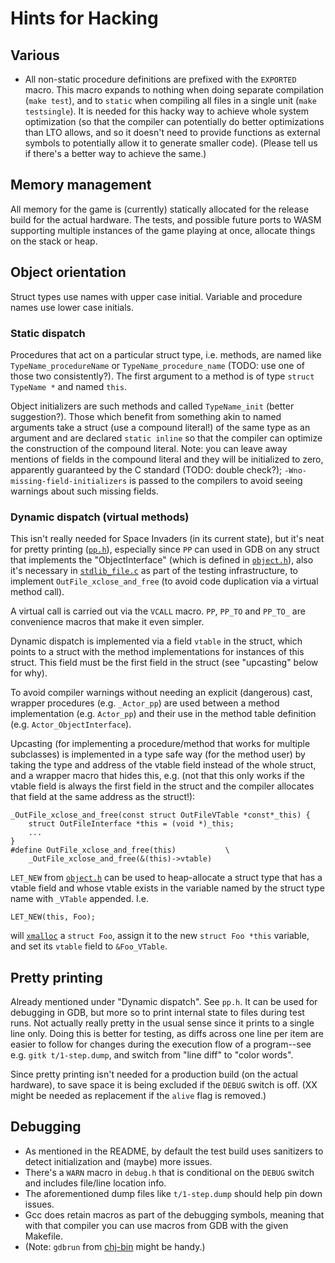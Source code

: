 # Hints for Hacking

## Various

  * All non-static procedure definitions are prefixed with the
    `EXPORTED` macro. This macro expands to nothing when doing
    separate compilation (`make test`), and to `static` when compiling
    all files in a single unit (`make testsingle`). It is needed for
    this hacky way to achieve whole system optimization (so that the
    compiler can potentially do better optimizations than LTO allows,
    and so it doesn't need to provide functions as external symbols to
    potentially allow it to generate smaller code). (Please tell us if
    there's a better way to achieve the same.)
    
## Memory management

All memory for the game is (currently) statically allocated for the
release build for the actual hardware. The tests, and possible future
ports to WASM supporting multiple instances of the game playing at
once, allocate things on the stack or heap.

## Object orientation

Struct types use names with upper case initial. Variable and procedure
names use lower case initials.

### Static dispatch

Procedures that act on a particular struct type, i.e. methods, are
named like `TypeName_procedureName` or `TypeName_procedure_name`
(TODO: use one of those two consistently?). The first argument to a
method is of type `struct TypeName *` and named `this`.

Object initializers are such methods and called `TypeName_init`
(better suggestion?). Those which benefit from something akin to named
arguments take a struct (use a compound literal!) of the same type as
an argument and are declared `static inline` so that the compiler can
optimize the construction of the compound literal. Note: you can leave
away mentions of fields in the compound literal and they will be
initialized to zero, apparently guaranteed by the C standard (TODO:
double check?); `-Wno-missing-field-initializers` is passed to the
compilers to avoid seeing warnings about such missing fields.

### Dynamic dispatch (virtual methods)

This isn't really needed for Space Invaders (in its current state),
but it's neat for pretty printing ([`pp.h`](src/pp.h)), especially
since `PP` can used in GDB on any struct that implements the
"ObjectInterface" (which is defined in [`object.h`](src/object.h)),
also it's necessary in [`stdlib_file.c`](src/stdlib_file.c) as part of
the testing infrastructure, to implement `OutFile_xclose_and_free` (to
avoid code duplication via a virtual method call).

A virtual call is carried out via the `VCALL` macro. `PP`, `PP_TO` and
`PP_TO_` are convenience macros that make it even simpler.

Dynamic dispatch is implemented via a field `vtable` in the struct,
which points to a struct with the method implementations for instances
of this struct. This field must be the first field in the struct (see
"upcasting" below for why).

To avoid compiler warnings without needing an explicit (dangerous)
cast, wrapper procedures (e.g. `_Actor_pp`) are used between a method
implementation (e.g. `Actor_pp`) and their use in the method table
definition (e.g. `Actor_ObjectInterface`).

Upcasting (for implementing a procedure/method that works for multiple
subclasses) is implemented in a type safe way (for the method user) by
taking the type and address of the vtable field instead of the whole
struct, and a wrapper macro that hides this, e.g. (not that this only
works if the vtable field is always the first field in the struct and
the compiler allocates that field at the same address as the struct!):

    _OutFile_xclose_and_free(const struct OutFileVTable *const*_this) {
        struct OutFileInterface *this = (void *)_this;
        ...
    }
    #define OutFile_xclose_and_free(this)			\
        _OutFile_xclose_and_free(&(this)->vtable)

`LET_NEW` from [`object.h`](src/object.h) can be used to
heap-allocate a struct type that has a vtable field and whose vtable
exists in the variable named by the struct type name with `_VTable`
appended. I.e. 

    LET_NEW(this, Foo);

will [`xmalloc`](src/stdlib_utils.h) a `struct Foo`, assign it to the
new `struct Foo *this` variable, and set its `vtable` field to
`&Foo_VTable`.


## Pretty printing

Already mentioned under "Dynamic dispatch". See `pp.h`. It can be used
for debugging in GDB, but more so to print internal state to files
during test runs. Not actually really pretty in the usual sense since
it prints to a single line only. Doing this is better for testing, as
diffs across one line per item are easier to follow for changes during
the execution flow of a program--see e.g. `gitk t/1-step.dump`, and
switch from "line diff" to "color words".

Since pretty printing isn't needed for a production build (on the
actual hardware), to save space it is being excluded if the `DEBUG`
switch is off. (XX might be needed as replacement if the `alive` flag
is removed.)

## Debugging

  * As mentioned in the README, by default the test build uses
    sanitizers to detect initialization and (maybe) more issues.
  * There's a `WARN` macro in `debug.h` that is conditional on the
    `DEBUG` switch and includes file/line location info.
  * The aforementioned dump files like `t/1-step.dump` should help pin
    down issues.
  * Gcc does retain macros as part of the debugging symbols, meaning
    that with that compiler you can use macros from GDB with the given
    Makefile.
  * (Note: `gdbrun` from [chj-bin](https://github.com/pflanze/chj-bin)
    might be handy.)

